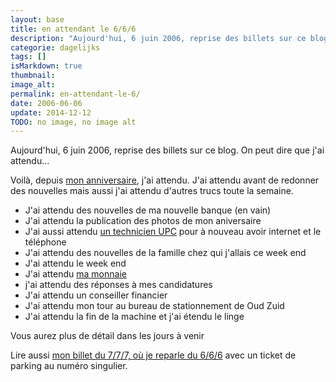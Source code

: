 ```yaml
---
layout: base
title: en attendant le 6/6/6
description: "Aujourd'hui, 6 juin 2006, reprise des billets sur ce blog. On peut dire que j'ai attendu..."
categorie: dagelijks
tags: []
isMarkdown: true
thumbnail: 
image_alt: 
permalink: en-attendant-le-6/
date: 2006-06-06
update: 2014-12-12
TODO: no image, no image alt
---
```


Aujourd'hui, 6 juin 2006, reprise des billets sur ce blog. On peut dire que j'ai attendu...

Voilà, depuis [mon anniversaire](/joyeux), j'ai attendu. J'ai attendu avant de redonner des nouvelles mais aussi j'ai attendu d'autres trucs toute la semaine. 

* J'ai attendu des nouvelles de ma nouvelle banque (en vain)
* J'ai attendu la publication des photos de mon aniversaire
* J'ai aussi attendu [un technicien UPC](/upc-m-a-lacher) pour à nouveau avoir internet et le téléphone
* J'ai attendu des nouvelles de la famille chez qui j'allais ce week end
* J'ai attendu le week end
* J'ai attendu [ma monnaie](/2006-nouveau-millesime)
* j'ai attendu des réponses à mes candidatures
* J'ai attendu un conseiller financier
* J'ai attendu mon tour au bureau de stationnement de Oud Zuid
* J'ai attendu la fin de la machine et j'ai étendu le linge

Vous aurez plus de détail dans les jours à venir

Lire aussi [mon billet du 7/7/7, où je reparle du 6/6/6](/date-marquante) avec un ticket de parking au numéro singulier.

<!-- (http://www.ofotheblog.org/home/2006/05/amrterdam_sous_.html) -->